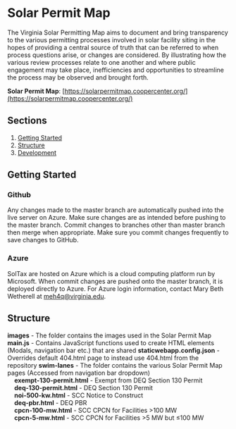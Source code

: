 # Solar Permit Map

The Virginia Solar Permitting Map aims to document and bring transparency to the various permitting processes involved in solar facility siting in the hopes of providing a central source of truth that can be referred to when process questions arise, or changes are considered. By illustrating how the various review processes relate to one another and where public engagement may take place, inefficiencies and opportunities to streamline the process may be observed and brought forth.

__Solar Permit Map__: [https://solarpermitmap.coopercenter.org/](https://solarpermitmap.coopercenter.org/)

## Sections
1. [Getting Started](#getting-started)
2. [Structure](#structure)
3. [Development](#development)

## Getting Started
### Github
Any changes made to the master branch are automatically pushed into the live server on Azure. Make sure changes are as intended before pushing to the master branch. Commit changes to branches other than master branch then merge when appropriate. Make sure you commit changes frequently to save changes to GitHub.

### Azure
SolTax are hosted on Azure which is a cloud computing platform run by Microsoft. When commit changes are pushed onto the master branch, it is deployed directly to Azure. For Azure login information, contact Mary Beth Wetherell at [meh4q@virginia.edu](mailto:meh4q@virginia.edu).

## Structure
__images__ - The folder contains the images used in the Solar Permit Map <br>
__main.js__ - Contains JavaScript functions used to create HTML elements (Modals, navigation bar etc.) that are shared
__staticwebapp.config.json__ - Overrides default 404.html page to instead use 404.html from the repository
__swim-lanes__ - The folder contains the various Solar Permit Map pages (Accessed from navigation bar dropdown) <br>
&nbsp;&nbsp;&nbsp;&nbsp;__exempt-130-permit.html__ - Exempt from DEQ Section 130 Permit <br>
&nbsp;&nbsp;&nbsp;&nbsp;__deq-130-permit.html__ - DEQ Section 130 Permit <br>
&nbsp;&nbsp;&nbsp;&nbsp;__noi-500-kw.html__ - SCC Notice to Construct <br>
&nbsp;&nbsp;&nbsp;&nbsp;__deq-pbr.html__ - DEQ PBR<br>
&nbsp;&nbsp;&nbsp;&nbsp;__cpcn-100-mw.html__ - SCC CPCN for Facilities >100 MW<br>
&nbsp;&nbsp;&nbsp;&nbsp;__cpcn-5-mw.html__ - SCC CPCN for Facilities >5 MW but ≤100 MW <br>
